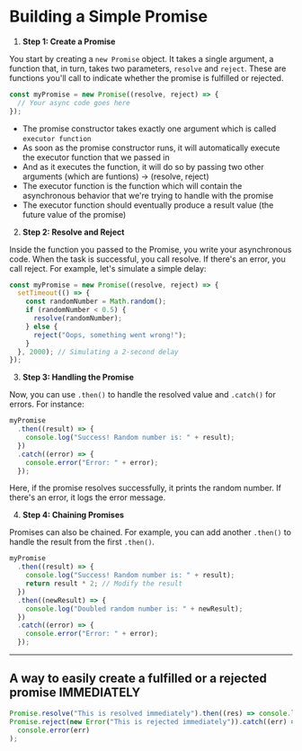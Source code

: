 <h1>Building a Simple Promise</h1>

1) **Step 1: Create a Promise**

You start by creating a ```new Promise``` object. It takes a single argument, a function that, in turn, takes two parameters, ```resolve``` and ```reject```. 
These are functions you'll call to indicate whether the promise is fulfilled or rejected.

```js
const myPromise = new Promise((resolve, reject) => {
  // Your async code goes here
});
```

- The promise constructor takes exactly one argument which is called ```executor function```
- As soon as the promise constructor runs, it will automatically execute the executor function that we passed in
- And as it executes the function, it will do so by passing two other arguments (which are funtions) -> (resolve, reject)
- The executor function is the function which will contain the asynchronous behavior that we're trying to handle with the promise
- The executor function should eventually produce a result value (the future value of the promise)

2) **Step 2: Resolve and Reject**

Inside the function you passed to the Promise, you write your asynchronous code. When the task is successful, you call resolve. 
If there's an error, you call reject. For example, let's simulate a simple delay:

```js
const myPromise = new Promise((resolve, reject) => {
  setTimeout(() => {
    const randomNumber = Math.random();
    if (randomNumber < 0.5) {
      resolve(randomNumber);
    } else {
      reject("Oops, something went wrong!");
    }
  }, 2000); // Simulating a 2-second delay
});
```

3) **Step 3: Handling the Promise**

Now, you can use ```.then()``` to handle the resolved value and ```.catch()``` for errors. For instance:

```js
myPromise
  .then((result) => {
    console.log("Success! Random number is: " + result);
  })
  .catch((error) => {
    console.error("Error: " + error);
  });
```

Here, if the promise resolves successfully, it prints the random number. If there's an error, it logs the error message.

4) **Step 4: Chaining Promises**

Promises can also be chained. For example, you can add another ```.then()``` to handle the result from the first ```.then()```.

```js
myPromise
  .then((result) => {
    console.log("Success! Random number is: " + result);
    return result * 2; // Modify the result
  })
  .then((newResult) => {
    console.log("Doubled random number is: " + newResult);
  })
  .catch((error) => {
    console.error("Error: " + error);
  });
```

***

<h2>A way to easily create a fulfilled or a rejected promise IMMEDIATELY</h2>

```js
Promise.resolve("This is resolved immediately").then((res) => console.log(res));
Promise.reject(new Error("This is rejected immediately")).catch((err) =>
  console.error(err)
);
```


